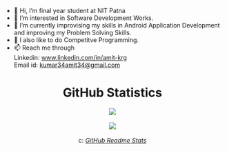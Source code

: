 <!---
Amitkumar345/Amitkumar345 is a ✨ special ✨ repository because its `README.md` (this file) appears on your GitHub profile.
You can click the Preview link to take a look at your changes.
--->
- 👋 Hi, I’m final year student at NIT Patna
- 👀 I’m interested in Software Development Works.
- 🌱 I’m currently improvising my skills in Android Application Development and improving my Problem Solving Skills.
- 💞️ I also like to do Competitve Programming.
- 📫 Reach me through<br>
    Linkedin: www.linkedin.com/in/amit-krg  
    Email id: kumar34amit34@gmail.com
 
<div align="center">
	<h1>GitHub Statistics</h1>
	<a href="https://github.com/Amitkumar345?tab=repositories"><img src="https://github-readme-stats.vercel.app/api?username=Amitkumar345&show_icons=true&theme=tokyonight"></a>
	<br><br>
	<a href="https://github.com/Amitkumar345?tab=repositories"><img src="https://github-readme-stats.vercel.app/api/top-langs/?username=Amitkumar345&langs_count=8&theme=tokyonight"></a>
	<br><br>
	c: <a href src="https://github.com/anuraghazra/github-readme-stats"><i>GitHub Readme Stats</i></a>
</div>
